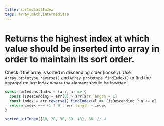 ```yaml
---
title: sortedLastIndex
tags: array,math,intermediate
---
```


# Returns the highest index at which value should be inserted into array in order to maintain its sort order.

Check if the array is sorted in descending order (loosely).
Use `Array.prototype.reverse()` and `Array.prototype.findIndex()` to find the appropriate last index where the element should be inserted.

```js
const sortedLastIndex = (arr, n) => {
  const isDescending = arr[0] > arr[arr.length - 1]
  const index = arr.reverse().findIndex(el => (isDescending ? n <= el : n >= el))
  return index === -1 ? 0 : arr.length - index
}
```

```js
sortedLastIndex([10, 20, 30, 30, 40], 30) // 4
```
